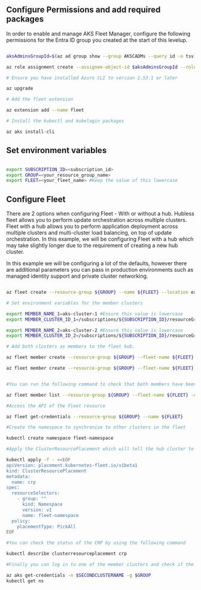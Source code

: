 ## Configure Permissions and add required packages

In order to enable and manage AKS Fleet Manager, configure the following permissions for the Entra ID group you created at the start of this levelup.

```bash

aksAdminsGroupId=$(az ad group show --group AKSCADMs --query id -o tsv)

az role assignment create --assignee-object-id $aksAdminsGroupId --role 'Azure Kubernetes Fleet Manager RBAC Cluster Admin' --scope 'subscriptions/${SUBSCRIPTION_ID}/resourceGroups/${RGNAME}'

# Ensure you have installed Azure CLI to version 2.53.1 or later

az upgrade

# Add the fleet extension

az extension add --name fleet

# Install the kubectl and kubelogin packages

az aks install-cli

```

## Set environment variables

```bash

export SUBSCRIPTION_ID=<subscription_id>
export GROUP=<your_resource_group_name>
export FLEET=<your_fleet_name> #Keep the value of this lowercase

```

## Configure Fleet

There are 2 options when configuring Fleet - With or without a hub. Hubless fleet allows you to perform update orchestration across multiple clusters. Fleet with a hub allows you to perform application deployment across multiple clusters and multi-cluster load balancing, on top of update orchestration. In this example, we will be configuring Fleet with a hub which may take slightly longer due to the requirement of creating a new hub cluster.

In this example we will be configuring a lot of the defaults, however there are additional parameters you can pass in production environments such as managed identity support and private cluster networking.

```bash

az fleet create --resource-group ${GROUP} --name ${FLEET} --location eastus --enable-hub

# Set environment variables for the member clusters

export MEMBER_NAME_1=aks-cluster-1 #Ensure this value is lowercase
export MEMBER_CLUSTER_ID_1=/subscriptions/${SUBSCRIPTION_ID}/resourceGroups/${GROUP}/providers/Microsoft.ContainerService/managedClusters/${FIRSTCLUSTERNAME}

export MEMBER_NAME_2=aks-cluster-2 #Ensure this value is lowercase
export MEMBER_CLUSTER_ID_2=/subscriptions/${SUBSCRIPTION_ID}/resourceGroups/${GROUP}/providers/Microsoft.ContainerService/managedClusters/${SECONDCLUSTERNAME}

# Add both clusters as members to the fleet hub.

az fleet member create --resource-group ${GROUP} --fleet-name ${FLEET} --name ${MEMBER_NAME_1} --member-cluster-id ${MEMBER_CLUSTER_ID_1}

az fleet member create --resource-group ${GROUP} --fleet-name ${FLEET} --name ${MEMBER_NAME_2} --member-cluster-id ${MEMBER_CLUSTER_ID_2}


#You can run the following command to check that both members have been added as members successfully.

az fleet member list --resource-group ${GROUP} --fleet-name ${FLEET} -o table

#Access the API of the Fleet resource

az fleet get-credentials --resource-group ${GROUP} --name ${FLEET}

#Create the namespace to synchronise to other clusters in the fleet

kubectl create namespace fleet-namespace

#Apply the ClusterResourcePlacement which will tell the hub cluster to deploy the namespaces to the member clusters.

kubectl apply -f - <<EOF
apiVersion: placement.kubernetes-fleet.io/v1beta1
kind: ClusterResourcePlacement
metadata:
  name: crp
spec:
  resourceSelectors:
    - group: ""
      kind: Namespace
      version: v1
      name: fleet-namespace
  policy:
    placementType: PickAll
EOF

#You can check the status of the CRP by using the following command

kubectl describe clusterresourceplacement crp

#Finally you can log in to one of the member clusters and check if the namespace is present

az aks get-credentials -n $SECONDCLUSTERNAME -g $GROUP
kubectl get ns

